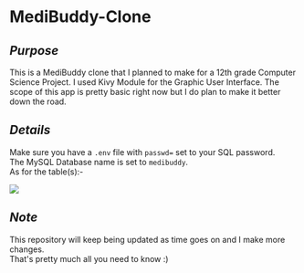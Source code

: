 # MediBuddy-Clone

_<h2>Purpose</h2>_
This is a MediBuddy clone that I planned to make for a 12th grade Computer Science Project. I used Kivy Module for the Graphic User Interface.
The scope of this app is pretty basic right now but I do plan to make it better down the road.

_<h2>Details</h2>_
Make sure you have a `.env` file with `passwd=` set to your SQL password.<br>
The MySQL Database name is set to `medibuddy`.<br>
As for the table(s):-

<img src="/sql.png"></img>

_<h2>Note</h2>_
This repository will keep being updated as time goes on and I make more changes.<br>
That's pretty much all you need to know :)